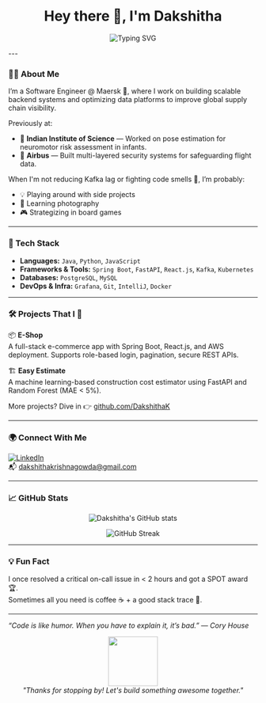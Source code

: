 <h1 align="center">Hey there 👋, I'm Dakshitha</h1>
<p align="center">
  <img src="https://readme-typing-svg.herokuapp.com?font=Fira+Code&duration=3000&pause=500&center=true&vCenter=true&width=435&lines=Software+Engineer+%F0%9F%92%BB;Backend+Ninja+%E2%9C%A8;Spring+Boot+%7C+Kafka+%7C+React+Explorer;Always+learning+%F0%9F%9A%80" alt="Typing SVG" />
</p>
---

### 🧑‍💻 About Me

I’m a Software Engineer @ Maersk 🌊, where I work on building scalable backend systems and optimizing data platforms to improve global supply chain visibility.

Previously at:
- 🔬 **Indian Institute of Science** — Worked on pose estimation for neuromotor risk assessment in infants.
- 🛫 **Airbus** — Built multi-layered security systems for safeguarding flight data.

When I'm not reducing Kafka lag or fighting code smells 🧹, I’m probably:
- 💡 Playing around with side projects
- 📸 Learning photography
- 🎮 Strategizing in board games

---

### 🚀 Tech Stack

- **Languages:** `Java`, `Python`, `JavaScript`
- **Frameworks & Tools:** `Spring Boot`, `FastAPI`, `React.js`, `Kafka`, `Kubernetes`
- **Databases:** `PostgreSQL`, `MySQL`
- **DevOps & Infra:** `Grafana`, `Git`, `IntelliJ`, `Docker`

---

### 🛠️ Projects That I 💙

📦 **E-Shop**  
A full-stack e-commerce app with Spring Boot, React.js, and AWS deployment. Supports role-based login, pagination, secure REST APIs.

🏗️ **Easy Estimate**  
A machine learning-based construction cost estimator using FastAPI and Random Forest (MAE < 5%).

More projects? Dive in 👉 [github.com/DakshithaK](https://github.com/DakshithaK)

---

### 🌍 Connect With Me

[![LinkedIn](https://img.shields.io/badge/LinkedIn-blue?style=for-the-badge&logo=linkedin&logoColor=white)](https://www.linkedin.com/in/dakshitha-k)  
📬 dakshithakrishnagowda@gmail.com

---

### 📈 GitHub Stats

<p align="center">
  <img src="https://github-readme-stats.vercel.app/api?username=DakshithaK&show_icons=true&theme=radical" alt="Dakshitha's GitHub stats" />
</p>

<p align="center">
  <img src="https://github-readme-streak-stats.herokuapp.com?user=DakshithaK&theme=radical&date_format=M%20j%5B%2C%20Y%5D" alt="GitHub Streak" />
</p>

---

### 💡 Fun Fact

I once resolved a critical on-call issue in < 2 hours and got a SPOT award 🏆.  
Sometimes all you need is coffee ☕ + a good stack trace 🧠.

---

_“Code is like humor. When you have to explain it, it’s bad.” — Cory House_
<p align="center"> <img src="https://media.giphy.com/media/26ufdipQqU2lhNA4g/giphy.gif" width="100px" /><br/> <em>"Thanks for stopping by! Let's build something awesome together."</em> </p>
